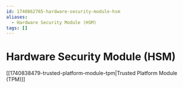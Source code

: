 ```yaml
---
id: 1740862765-hardware-security-module-hsm
aliases:
  - Hardware Security Module (HSM)
tags: []
---
```


# Hardware Security Module (HSM)

[[1740838479-trusted-platform-module-tpm|Trusted Platform Module (TPM)]]

